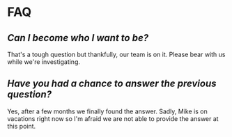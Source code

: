 # FAQ

## *Can I become who I want to be?*

That's a tough question but thankfully, our team is on it. Please bear with us while we're investigating.

## *Have you had a chance to answer the previous question?*

Yes, after a few months we finally found the answer. Sadly, Mike is on vacations right now so I'm afraid we are not able to provide the answer at this point.
